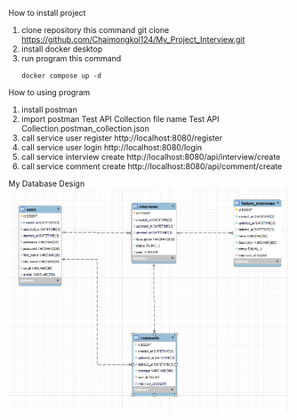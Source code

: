 How to install project
 1. clone repository this command git clone https://github.com/Chaimongkol124/My_Project_Interview.git
 2. install docker desktop
 3. run program this command
    ```
    docker compose up -d
    ```

How to using program
 1. install postman
 2. import postman Test API Collection file name Test API Collection.postman_collection.json
 3. call service user register http://localhost:8080/register
 4. call service user login http://localhost:8080/login 
 5. call service interview create http://localhost:8080/api/interview/create
 6. call service comment create http://localhost:8080/api/comment/create

My Database Design
 ![alt text](https://github.com/Chaimongkol124/My_Project_Interview/blob/main/Design-Database.png)
